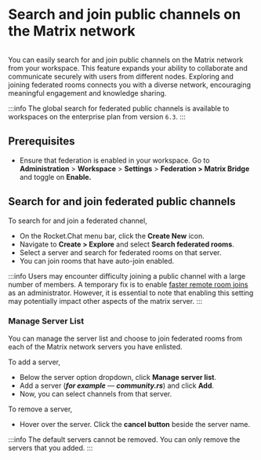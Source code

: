 # Search and join public channels on the Matrix network

<figure><img src="../..//Premium.svg" alt=""></img><figcaption></figcaption></figure>

You can easily search for and join public channels on the Matrix network from your workspace. This feature expands your ability to collaborate and communicate securely with users from different nodes. Exploring and joining federated rooms connects you with a diverse network, encouraging meaningful engagement and knowledge sharing.

:::info
The global search for federated public channels is available to workspaces on the enterprise plan from version `6.3`.
:::

## Prerequisites

* Ensure that federation is enabled in your workspace. Go to **Administration** > **Workspace** > **Settings** > **Federation > Matrix Bridge** and toggle on **Enable.**

## Search for and join federated public channels

To search for and join a federated channel,

* On the Rocket.Chat menu bar, click the **Create New** icon.
* Navigate to **Create > Explore** and select **Search federated rooms**.
* Select a server and search for federated rooms on that server.
* You can join rooms that have auto-join enabled.

:::info
Users may encounter difficulty joining a public channel with a large number of members. A temporary fix is to enable [faster remote room joins](https://matrix.org/blog/2022/10/18/testing-faster-remote-room-joins/) as an administrator. However, it is essential to note that enabling this setting may potentially impact other aspects of the matrix server.
:::

### Manage Server List

You can manage the server list and choose to join federated rooms from each of the Matrix network servers you have enlisted.

To add a server,

* Below the server option dropdown, click **Manage server list**.
* Add a server (_**for example**_ — _**community.rs**_) and click **Add**.
* Now, you can select channels from that server.

To remove a server,

* Hover over the server. Click the **cancel button** beside the server name.

:::info
The default servers cannot be removed. You can only remove the servers that you added.
:::
